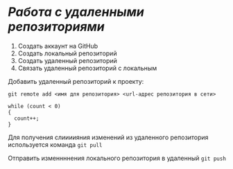 # ***Работа с удаленными репозиториями***

1. Создать аккаунт на GitHub
2. Создать локальный репозиторий
3. Создать удаленный репозиторий
4. Связать удаленный репозиторий с локальным

Добавить удаленный репозиторий к проекту:
```
git remote add <имя для репозитория> <url-адрес репозитория в сети>
```
```
while (count < 0)
{
  count++;
}
```
Для получения слиииияния изменений из удаленного репозитория используется команда `git pull`

Отправить изменнннения локального репозитория в удаленный `git push`